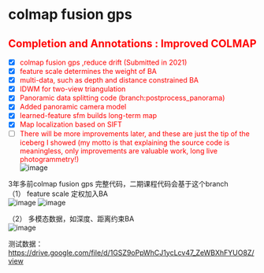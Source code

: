 # colmap fusion gps   
## <span style="color: red;">Completion and Annotations : Improved COLMAP</span>  
- [x] <span style="color: red;">colmap fusion gps ,reduce drift (Submitted in 2021)</span>    
- [x] <span style="color: red;">feature scale determines the weight of BA</span>   
- [x] <span style="color: red;">multi-data, such as depth and distance constrained BA</span>   
- [x] <span style="color: red;">IDWM for two-view triangulation</span>     
- [x] <span style="color: red;">Panoramic data splitting code (branch:postprocess_panorama)</span>     
- [x] <span style="color: red;">Added panoramic camera model</span>   
- [x] <span style="color: red;">learned-feature sfm builds long-term map</span>
- [x] <span style="color: red;">Map localization based on SIFT</span>   
- [ ] <span style="color: red;">There will be more improvements later, and these are just the tip of the iceberg I showed (my motto is that explaining the source code is meaningless, only improvements are valuable work, long live photogrammetry!)</span>  
![image](https://github.com/user-attachments/assets/9048cd7b-ad1c-4988-b9bf-3d0c366e99ca)

3年多前colmap fusion gps 完整代码，二期课程代码会基于这个branch   
（1） feature scale 定权加入BA   
![image](https://github.com/user-attachments/assets/0ee4f4e2-1ad9-4e41-b4be-d8e8e238cbbc)
![image](https://github.com/user-attachments/assets/70597480-f717-476e-a1c3-745d5bf39556)


（2） 多模态数据，如深度、距离约束BA    
![image](https://github.com/user-attachments/assets/360de70c-cf86-4ed5-90f6-279dc786bc58)

测试数据：https://drive.google.com/file/d/1GSZ9oPpWhCJ1ycLcv47_ZeWBXhFYUO8Z/view  

